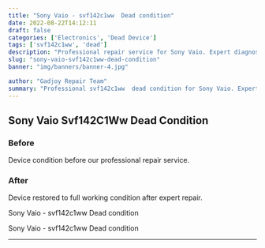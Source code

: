 ```yaml
---
title: "Sony Vaio - svf142c1ww  Dead condition"
date: 2022-08-22T14:12:11
draft: false
categories: ['Electronics', 'Dead Device']
tags: ['svf142c1ww', 'dead']
description: "Professional repair service for Sony Vaio. Expert diagnosis and quality repairs in Bangalore."
slug: "sony-vaio-svf142c1ww-dead-condition"
banner: "img/banners/banner-4.jpg"

author: "Gadjoy Repair Team"
summary: "Professional svf142c1ww  dead condition for Sony Vaio. Expert technicians, quality parts, warranty included."
---
```


## Sony Vaio Svf142C1Ww  Dead Condition

### Before

Device condition before our professional repair service.

### After

Device restored to full working condition after expert repair.

Sony Vaio - svf142c1ww Dead condition

Sony Vaio - svf142c1ww Dead condition

---